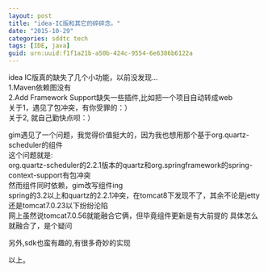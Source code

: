 ```yaml
---
layout: post
title: "idea-IC版和其它的碎碎念。"
date: "2015-10-29"
categories: sddtc tech
tags: [IDE, java]
guid: urn:uuid:f1f1a21b-a50b-424c-9554-6e6386b6122a
---
```


idea IC版真的缺失了几个小功能，以前没发现...  
1.Maven依赖图没有  
2.Add Framework Support缺失一些插件,比如把一个项目自动转成web  
关于1，遇见了包冲突，有你受罪的：）  
关于2, 就自己勤快点呗：）  

gim遇见了一个问题，我觉得价值挺大的，因为我也想用那个基于org.quartz-scheduler的组件  
这个问题就是:  
org.quartz-scheduler的2.2.1版本的quartz和org.springframework的spring-context-support有包冲突  
然而组件同时依赖，gim改写组件ing  
spring的3.2以上和quartz的2.2.1冲突，在tomcat8下发现不了，其余不论是jetty还是tomcat7.0.23以下纷纷沦陷  
网上虽然说tomcat7.0.56就能融合它俩，但毕竟组件更新是有大前提的
具体怎么就融合了，是个疑问  

另外,sdk也蛮有趣的,有很多奇妙的实现

以上。
